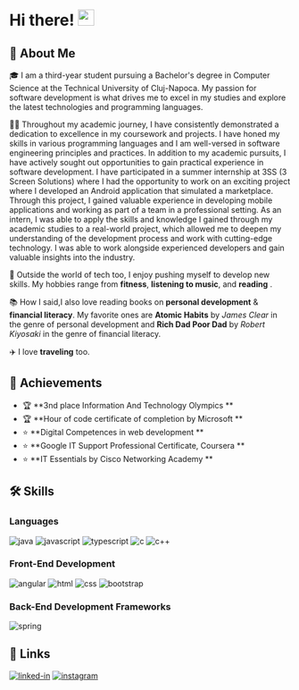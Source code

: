 # Hi there! <img src="https://media.giphy.com/media/hvRJCLFzcasrR4ia7z/giphy.gif" width="29px" height="29px">

## 🚀 About Me

🎓 I am a third-year student pursuing a Bachelor's degree in Computer Science at the Technical University of Cluj-Napoca. My passion for software development is what drives me to excel in my studies and explore the latest technologies and programming languages.

👨‍💻 Throughout my academic journey, I have consistently demonstrated a dedication to excellence in my coursework and projects. I have honed my skills in various programming languages and I am well-versed in software engineering principles and practices. In addition to my academic pursuits, I have actively sought out opportunities to gain practical experience in software development. I have participated in a summer internship at 3SS (3 Screen Solutions) where I had the opportunity to work on an exciting project where I developed an Android application that simulated a marketplace. Through this project, I gained valuable experience in developing mobile applications and working as part of a team in a professional setting. As an intern, I was able to apply the skills and knowledge I gained through my academic studies to a real-world project, which allowed me to deepen my understanding of the development process and work with cutting-edge technology. I was able to work alongside experienced developers and gain valuable insights into the industry.

🎸 Outside the world of tech too, I enjoy pushing myself to develop new skills. My hobbies range from **fitness**, **listening to music**, and **reading** .

📚 How I said,I also love reading books on **personal development** & **financial literacy**. My favorite ones are **Atomic Habits** by _James Clear_ in the genre of personal development and **Rich Dad Poor Dad** by _Robert Kiyosaki_ in the genre of financial literacy.

✈️ I love **traveling** too.

## 🏅 Achievements

-   🏆 **3nd place Information And Technology Olympics **
-   🏆 **Hour of code certificate of completion by Microsoft **
-   ⭐ **Digital Competences in web development **
-   ⭐ **Google IT Support Professional Certificate, Coursera ** 
-   ⭐ **IT Essentials by Cisco Networking Academy ** 

## 🛠️ Skills

### Languages

![java](https://img.shields.io/badge/Java-ED8B00?style=for-the-badge&logo=openjdk&logoColor=white)
![javascript](https://img.shields.io/badge/JavaScript-323330?style=for-the-badge&logo=javascript&logoColor=F7DF1E)
![typescript](https://img.shields.io/badge/TypeScript-3178C6?style=for-the-badge&logo=typescript&logoColor=white)
![c](https://img.shields.io/badge/C-00599C?style=for-the-badge&logo=c&logoColor=white)
![c++](https://img.shields.io/badge/C%2B%2B-00599C?style=for-the-badge&logo=c%2B%2B&logoColor=white)

### Front-End Development
![angular](https://img.shields.io/badge/Angular-DD0031?style=for-the-badge&logo=angular&logoColor=white)
![html](https://img.shields.io/badge/HTML5-E34F26?style=for-the-badge&logo=html5&logoColor=white)
![css](https://img.shields.io/badge/CSS3-1572B6?style=for-the-badge&logo=css3&logoColor=white)
![bootstrap](https://img.shields.io/badge/Bootstrap-563D7C?style=for-the-badge&logo=bootstrap&logoColor=white)

### Back-End Development Frameworks

![spring](https://img.shields.io/badge/Spring-6DB33F?style=for-the-badge&logo=spring&logoColor=white)

## 🔗 Links

[![linked-in](https://img.shields.io/badge/Linked_In-0077B5?style=for-the-badge&logo=LinkedIn&logoColor=white)](https://www.linkedin.com/in/cristian-andrei-s%C4%83s%C4%83ujan-014860233/)
[![instagram](https://img.shields.io/badge/Instagram-E4405F?style=for-the-badge&logo=instagram&logoColor=white)](https://www.instagram.com/sasaujancristian/)
